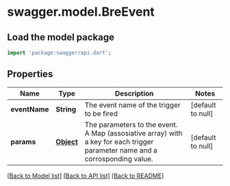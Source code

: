 # swagger.model.BreEvent

## Load the model package
```dart
import 'package:swagger/api.dart';
```

## Properties
Name | Type | Description | Notes
------------ | ------------- | ------------- | -------------
**eventName** | **String** | The event name of the trigger to be fired | [default to null]
**params** | [**Object**](Object.md) | The parameters to the event. A Map (assosiative array) with a key for each trigger parameter name and a corrosponding value. | [default to null]

[[Back to Model list]](../README.md#documentation-for-models) [[Back to API list]](../README.md#documentation-for-api-endpoints) [[Back to README]](../README.md)


